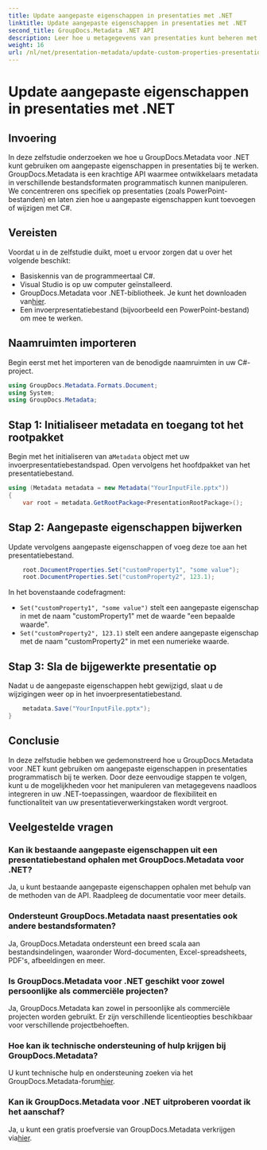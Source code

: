 ```yaml
---
title: Update aangepaste eigenschappen in presentaties met .NET
linktitle: Update aangepaste eigenschappen in presentaties met .NET
second_title: GroupDocs.Metadata .NET API
description: Leer hoe u metagegevens van presentaties kunt beheren met GroupDocs.Metadata voor .NET. Werk aangepaste eigenschappen efficiënt bij in PowerPoint-bestanden.
weight: 16
url: /nl/net/presentation-metadata/update-custom-properties-presentations/
---
```


# Update aangepaste eigenschappen in presentaties met .NET

## Invoering
In deze zelfstudie onderzoeken we hoe u GroupDocs.Metadata voor .NET kunt gebruiken om aangepaste eigenschappen in presentaties bij te werken. GroupDocs.Metadata is een krachtige API waarmee ontwikkelaars metadata in verschillende bestandsformaten programmatisch kunnen manipuleren. We concentreren ons specifiek op presentaties (zoals PowerPoint-bestanden) en laten zien hoe u aangepaste eigenschappen kunt toevoegen of wijzigen met C#.
## Vereisten
Voordat u in de zelfstudie duikt, moet u ervoor zorgen dat u over het volgende beschikt:
- Basiskennis van de programmeertaal C#.
- Visual Studio is op uw computer geïnstalleerd.
-  GroupDocs.Metadata voor .NET-bibliotheek. Je kunt het downloaden van[hier](https://releases.groupdocs.com/metadata/net/).
- Een invoerpresentatiebestand (bijvoorbeeld een PowerPoint-bestand) om mee te werken.

## Naamruimten importeren
Begin eerst met het importeren van de benodigde naamruimten in uw C#-project.
```csharp
using GroupDocs.Metadata.Formats.Document;
using System;
using GroupDocs.Metadata;
```
## Stap 1: Initialiseer metadata en toegang tot het rootpakket
 Begin met het initialiseren van a`Metadata` object met uw invoerpresentatiebestandspad. Open vervolgens het hoofdpakket van het presentatiebestand.
```csharp
using (Metadata metadata = new Metadata("YourInputFile.pptx"))
{
    var root = metadata.GetRootPackage<PresentationRootPackage>();
```
## Stap 2: Aangepaste eigenschappen bijwerken
Update vervolgens aangepaste eigenschappen of voeg deze toe aan het presentatiebestand.
```csharp
    root.DocumentProperties.Set("customProperty1", "some value");
    root.DocumentProperties.Set("customProperty2", 123.1);
```
In het bovenstaande codefragment:
- `Set("customProperty1", "some value")` stelt een aangepaste eigenschap in met de naam "customProperty1" met de waarde "een bepaalde waarde".
- `Set("customProperty2", 123.1)` stelt een andere aangepaste eigenschap met de naam "customProperty2" in met een numerieke waarde.
## Stap 3: Sla de bijgewerkte presentatie op
Nadat u de aangepaste eigenschappen hebt gewijzigd, slaat u de wijzigingen weer op in het invoerpresentatiebestand.
```csharp
    metadata.Save("YourInputFile.pptx");
}
```

## Conclusie
In deze zelfstudie hebben we gedemonstreerd hoe u GroupDocs.Metadata voor .NET kunt gebruiken om aangepaste eigenschappen in presentaties programmatisch bij te werken. Door deze eenvoudige stappen te volgen, kunt u de mogelijkheden voor het manipuleren van metagegevens naadloos integreren in uw .NET-toepassingen, waardoor de flexibiliteit en functionaliteit van uw presentatieverwerkingstaken wordt vergroot.

## Veelgestelde vragen
### Kan ik bestaande aangepaste eigenschappen uit een presentatiebestand ophalen met GroupDocs.Metadata voor .NET?
Ja, u kunt bestaande aangepaste eigenschappen ophalen met behulp van de methoden van de API. Raadpleeg de documentatie voor meer details.
### Ondersteunt GroupDocs.Metadata naast presentaties ook andere bestandsformaten?
Ja, GroupDocs.Metadata ondersteunt een breed scala aan bestandsindelingen, waaronder Word-documenten, Excel-spreadsheets, PDF's, afbeeldingen en meer.
### Is GroupDocs.Metadata voor .NET geschikt voor zowel persoonlijke als commerciële projecten?
Ja, GroupDocs.Metadata kan zowel in persoonlijke als commerciële projecten worden gebruikt. Er zijn verschillende licentieopties beschikbaar voor verschillende projectbehoeften.
### Hoe kan ik technische ondersteuning of hulp krijgen bij GroupDocs.Metadata?
 U kunt technische hulp en ondersteuning zoeken via het GroupDocs.Metadata-forum[hier](https://forum.groupdocs.com/c/metadata/14).
### Kan ik GroupDocs.Metadata voor .NET uitproberen voordat ik het aanschaf?
 Ja, u kunt een gratis proefversie van GroupDocs.Metadata verkrijgen via[hier](https://releases.groupdocs.com/).